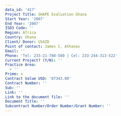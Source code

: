 ```yaml
---
data_id: '417'
Project Title: SHAPE Evaluation Ghana
Start Year: '2007'
End Year: '2007'
ISO3 Code: ''
Region: Africa
Country: Ghana
Client/ Donor: USAID
Point of contact: James C. Athanas
Email: ''
Phone: 'Tel: 233-21-780-580 | Cel: 233-244-313-522'
Current Project? (Y/N): ''
Practice Area:
  - ''
Prime: x
Contract Value USD: '87343.00'
Contract Number: ''
Sub: ''
Link: ''
Link to the document file: ''
Document Title: ''
Subcontract Number/Order Number/Grant Number: ''
---
```

